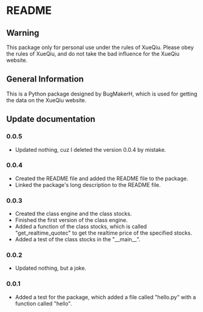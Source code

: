 # README

## Warning
This package only for personal use under the rules of XueQiu.
Please obey the rules of XueQiu, and do not take the bad influence for the XueQiu website.

## General Information
This is a Python package designed by BugMakerH, which is used for getting the data on the XueQiu website.

## Update documentation
### 0.0.5
- Updated nothing, cuz I deleted the version 0.0.4 by mistake.
### 0.0.4
- Created the README file and added the README file to the package.
- Linked the package's long description to the README file.
### 0.0.3
- Created the class engine and the class stocks.
- Finished the first version of the class engine.
- Added a function of the class stocks, which is called "get_realtime_quotec" to get the realtime price of the specified stocks.
- Added a test of the class stocks in the "\_\_main\_\_".
### 0.0.2
- Updated nothing, but a joke.
### 0.0.1
- Added a test for the package, which added a file called "hello.py" with a function called "hello".